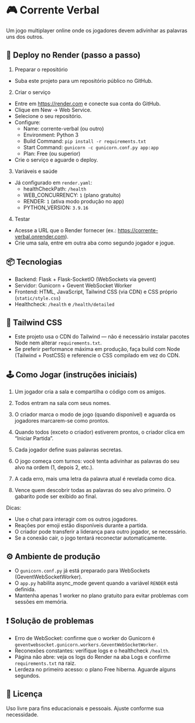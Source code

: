 # 🎮 Corrente Verbal

Um jogo multiplayer online onde os jogadores devem adivinhar as palavras uns dos outros.

## 🚀 Deploy no Render (passo a passo)

1) Preparar o repositório
- Suba este projeto para um repositório público no GitHub.

2) Criar o serviço
- Entre em https://render.com e conecte sua conta do GitHub.
- Clique em New → Web Service.
- Selecione o seu repositório.
- Configure:
  - Name: corrente-verbal (ou outro)
  - Environment: Python 3
  - Build Command: `pip install -r requirements.txt`
  - Start Command: `gunicorn -c gunicorn.conf.py app:app`
  - Plan: Free (ou superior)
- Crie o serviço e aguarde o deploy.

3) Variáveis e saúde
- Já configurado em `render.yaml`:
  - healthCheckPath: `/health`
  - WEB_CONCURRENCY: `1` (plano gratuito)
  - RENDER: `1` (ativa modo produção no app)
  - PYTHON_VERSION: `3.9.16`

4) Testar
- Acesse a URL que o Render fornecer (ex.: https://corrente-verbal.onrender.com).
- Crie uma sala, entre em outra aba como segundo jogador e jogue.

## 📦 Tecnologias
- Backend: Flask + Flask-SocketIO (WebSockets via gevent)
- Servidor: Gunicorn + Gevent WebSocket Worker
- Frontend: HTML, JavaScript, Tailwind CSS (via CDN) e CSS próprio (`static/style.css`)
- Healthcheck: `/health` e `/health/detailed`

## 🧩 Tailwind CSS
- Este projeto usa o CDN do Tailwind — não é necessário instalar pacotes Node nem alterar `requirements.txt`.
- Se preferir performance máxima em produção, faça build com Node (Tailwind + PostCSS) e referencie o CSS compilado em vez do CDN.

## 🕹️ Como Jogar (instruções iniciais)
1. Um jogador cria a sala e compartilha o código com os amigos.
2. Todos entram na sala com seus nomes.
3. O criador marca o modo de jogo (quando disponível) e aguarda os jogadores marcarem-se como prontos.
4. Quando todos (exceto o criador) estiverem prontos, o criador clica em “Iniciar Partida”.

5. Cada jogador define suas palavras secretas.
6. O jogo começa com turnos: você tenta adivinhar as palavras do seu alvo na ordem (1, depois 2, etc.).
7. A cada erro, mais uma letra da palavra atual é revelada como dica.
8. Vence quem descobrir todas as palavras do seu alvo primeiro. O gabarito pode ser exibido ao final.

Dicas:
- Use o chat para interagir com os outros jogadores.
- Reações por emoji estão disponíveis durante a partida.
- O criador pode transferir a liderança para outro jogador, se necessário.
- Se a conexão cair, o jogo tentará reconectar automaticamente.

## ⚙️ Ambiente de produção
- O `gunicorn.conf.py` já está preparado para WebSockets (GeventWebSocketWorker).
- O `app.py` habilita async_mode gevent quando a variável `RENDER` está definida.
- Mantenha apenas 1 worker no plano gratuito para evitar problemas com sessões em memória.

## ❗ Solução de problemas
- Erro de WebSocket: confirme que o worker do Gunicorn é `geventwebsocket.gunicorn.workers.GeventWebSocketWorker`.
- Reconexões constantes: verifique logs e o healthcheck `/health`.
- Página não abre: veja os logs do Render na aba Logs e confirme `requirements.txt` na raiz.
- Lerdeza no primeiro acesso: o plano Free hiberna. Aguarde alguns segundos.

## 📄 Licença
Uso livre para fins educacionais e pessoais. Ajuste conforme sua necessidade.
